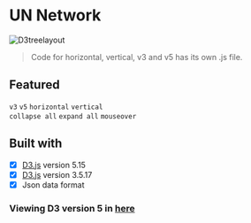 # UN Network

![D3treelayout](https://user-images.githubusercontent.com/58260451/90370817-95c00500-e0a0-11ea-9d81-6622be2997e0.png)


>Code for horizontal, vertical, v3 and v5 has its own .js file.  

Featured
----
`v3`    `v5`
`horizontal`    `vertical`  
`collapse all`    `expand all`
`mouseover`

Built with 
----
- [x] [D3.js](https://d3js.org) version 5.15
- [x] [D3.js](https://d3js.org) version 3.5.17
- [x] Json data format

### Viewing D3 version 5 in [here](https://jyang123-bit.github.io/UNsystem-D3v5-/)
